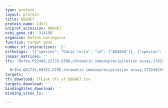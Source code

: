 ```yaml
---
type: protein
layout: protein
title: Q66HE7
protein_name: Cdkl1
uniprot_accession: Q66HE7
ncbi_gene_id: '314198'
organism: Rattus norvegicus
function: target gene
number_of_interactions: '2'
orthologs: '[{"species": "Danio rerio", "id": ["B8A6G8"]}, {"species": "Mus musculus", "id": ["<a href=\"/protein/q8ceq0\">Q8CEQ0</a>"]}, {"species": "Drosophila melanogaster", "id": ["<a href=\"/protein/x2j708\">X2J708</a>"]}]'
jaspar_matrices: ''
tfs: 'Hnf4a,P22449,25735,GTRD,chromatin immunoprecipitation assay,27924024%5Buid%5D,No

  Nr1h4,Q62735,60351,GTRD,chromatin immunoprecipitation assay,27924024%5Buid%5D,No'
targets: ''
tfs_download: TFLink_tfs_of_Q66HE7.tsv
targets_download: ''
bindingSites_download: ''
binding_sites_ls: ''

---
```

